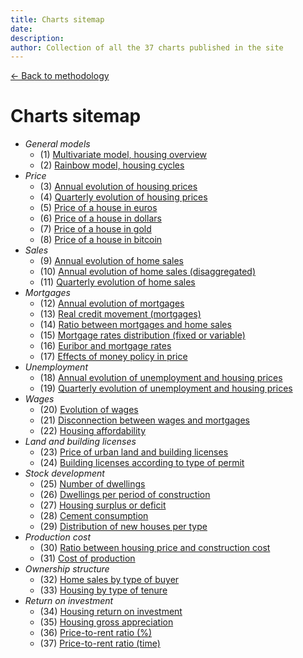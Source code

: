 ```yaml
---
title: Charts sitemap
date:
description:
author: Collection of all the 37 charts published in the site
---
```


<div class="meta-line"><a class="meta-back" href="/methodology#data-base-access">← Back to methodology</a></div>

# Charts sitemap

+ _General models_
  * (1) [Multivariate model, housing overview](/images/multivariate.png)
  * (2) [Rainbow model, housing cycles](/images/rainbowmax.png)
+ _Price_
  * (3) [Annual evolution of housing prices](/images/priceyearly.png)
  * (4) [Quarterly evolution of housing prices](/images/pricequarterly.png)
  * (5) [Price of a house in euros](/images/houseeuro.png)
  * (6) [Price of a house in dollars](/images/housedollar.png)
  * (7) [Price of a house in gold](/images/housegold.png)
  * (8) [Price of a house in bitcoin](/images/housebitcoin.png)
+ _Sales_
  * (9) [Annual evolution of home sales](/images/salesyearly1.png)
  * (10) [Annual evolution of home sales (disaggregated)](/images/salesyearly2.png)
  * (11) [Quarterly evolution of home sales](/images/salesquarterly.png)
+ _Mortgages_
  * (12) [Annual evolution of mortgages](/images/credityearly.png)
  * (13) [Real credit movement (mortgages)](/images/creditmovement.png)
  * (14) [Ratio between mortgages and home sales](/images/creditratio.png)
  * (15) [Mortgage rates distribution (fixed or variable)](/images/typemortgage.png)
  * (16) [Euribor and mortgage rates](/images/euribor.png)
  * (17) [Effects of money policy in price](/images/pricemoneypolicy.png)
+ _Unemployment_
  * (18) [Annual evolution of unemployment and housing prices](/images/labor1.png)
  * (19) [Quarterly evolution of unemployment and housing prices](/images/labor2.png)
+ _Wages_
  * (20) [Evolution of wages](/images/wageyearly.png)
  * (21) [Disconnection between wages and mortgages](/images/wageratio.png)
  * (22) [Housing affordability](/images/wageaffordability.png)
+ _Land and building licenses_
  * (23) [Price of urban land and building licenses](/images/permitsland.png)
  * (24) [Building licenses according to type of permit](/images/permitstype.png)
+ _Stock development_
  * (25) [Number of dwellings](/images/stockyearly.png)
  * (26) [Dwellings per period of construction](/images/stockperiods.png)
  * (27) [Housing surplus or deficit](/images/stockbalance.png)
  * (28) [Cement consumption](/images/cement.png)
  * (29) [Distribution of new houses per type](/images/typehouse.png)
+ _Production cost_
  * (30) [Ratio between housing price and construction cost](/images/costratio.png)
  * (31) [Cost of production ](/images/costchange.png)
+ _Ownership structure_
  * (32) [Home sales by type of buyer](/images/buyer.png)
  * (33) [Housing by type of tenure](/images/tenure.png)
+ _Return on investment_
  * (34) [Housing return on investment](/images/roinet.png)
  * (35) [Housing gross appreciation](/images/roigross.png)
  * (36) [Price-to-rent ratio (%)](/images/rentratio.png)
  * (37) [Price-to-rent ratio (time)](/images/renttime.png)
